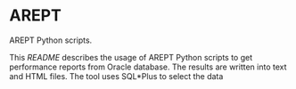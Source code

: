 # AREPT
AREPT Python scripts.

This *README* describes the usage of AREPT Python scripts to get performance reports from Oracle database. The results are written into text and HTML files. The tool uses SQL*Plus to select the data  


